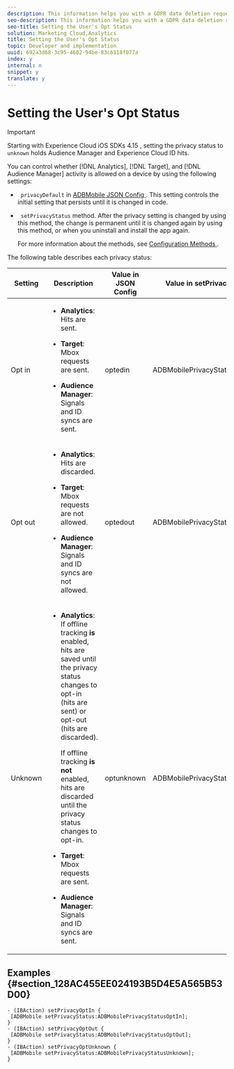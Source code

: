 ```yaml
---
description: This information helps you with a GDPR data deletion request.
seo-description: This information helps you with a GDPR data deletion request.
seo-title: Setting the User's Opt Status
solution: Marketing Cloud,Analytics
title: Setting the User's Opt Status
topic: Developer and implementation
uuid: 692a3d68-3c95-4602-94be-83c6118f077a
index: y
internal: n
snippet: y
translate: y
---
```


# Setting the User's Opt Status


>[!IMPORTANT]
>
>Starting with Experience Cloud iOS SDKs 4.15 , setting the privacy status to ` unknown` holds Audience Manager and Experience Cloud ID hits. 



You can control whether [!DNL  Analytics], [!DNL  Target], and [!DNL  Audience Manager] activity is allowed on a device by using the following settings: 

* ` privacyDefault` in [ ADBMobile JSON Config ](../configuration/json_config/json_config.md#concept_105FBD9EBABE4B21BD7D49687AB2D5BA). This setting controls the initial setting that persists until it is changed in code. 

* ` setPrivacyStatus` method. After the privacy setting is changed by using this method, the change is permanent until it is changed again by using this method, or when you uninstall and install the app again. 

  For more information about the methods, see [ Configuration Methods ](../configuration/sdk_methods.md#concept_41E8501BF7514CC3A68679D7F2A49EEA). 

The following table describes each privacy status: 

<table id="table_B97ABE85C501430F8DB41B1CF583266E"> 
 <thead> 
  <tr> 
   <th colname="col1" class="entry"> Setting </th> 
   <th colname="col2" class="entry"> Description </th> 
   <th colname="col3" class="entry"> Value in JSON Config </th> 
   <th colname="col4" class="entry"> Value in setPrivacyStatus </th> 
  </tr> 
 </thead>
 <tbody> 
  <tr> 
   <td colname="col1"> Opt in </td> 
   <td colname="col2"> <p> 
     <ul id="ul_70589B90AFF24AC090BAA8C2732F4C99"> 
      <li id="li_7168B5FFBABF4F8AA5EC934C0D57D6D0"> <p><b>Analytics</b>: Hits are sent. </p> </li> 
      <li id="li_0D7821312FEF429C8ECCAFA1B472846E"> <p><b>Target</b>: Mbox requests are sent. </p> </li> 
      <li id="li_99712718798B4F3CB1DB0C05685666E4"> <p><b>Audience Manager</b>: Signals and ID syncs are sent. </p> </li> 
     </ul> </p> </td> 
   <td colname="col3"> <span class="codeph"> optedin </span> </td> 
   <td colname="col4"> <span class="codeph"> ADBMobilePrivacyStatusOptIn </span> </td> 
  </tr> 
  <tr> 
   <td colname="col1"> Opt out </td> 
   <td colname="col2"> <p> 
     <ul id="ul_FF31CF8C59E5433B938310145BEC334D"> 
      <li id="li_0985E79A6F1D452A8C1A8A7D0EFBAF7C"> <p><b>Analytics</b>: Hits are discarded. </p> </li> 
      <li id="li_D8FC6A5947764583B4B05421BACE7643"> <p><b>Target</b>: Mbox requests are not allowed. </p> </li> 
      <li id="li_9ECC586D0AA94C49A4AC81D86E1F3F7E"> <p><b>Audience Manager</b>: Signals and ID syncs are not allowed. </p> </li> 
     </ul> </p> </td> 
   <td colname="col3"> <span class="codeph"> optedout </span> </td> 
   <td colname="col4"> <span class="codeph"> ADBMobilePrivacyStatusOptOut </span> </td> 
  </tr> 
  <tr> 
   <td colname="col1"> Unknown </td> 
   <td colname="col2"> <p> 
     <ul id="ul_5C453C30B6FF448FBC09DE260FE8CD41"> 
      <li id="li_245FABB96C6E496B8E90E04E3B4D4061"> <p><b>Analytics</b>: If offline tracking <b>is</b> enabled, hits are saved until the privacy status changes to opt-in (hits are sent) or opt-out (hits are discarded). </p> <p>If offline tracking <b>is not</b> enabled, hits are discarded until the privacy status changes to opt-in. </p> </li> 
      <li id="li_38BF9B90FD904702A57E538BA2B1E255"> <p><b>Target</b>: Mbox requests are sent. </p> </li> 
      <li id="li_3B81727F49E44E3CB4BF7506C5523DD3"> <p><b>Audience Manager</b>: Signals and ID syncs are sent. </p> </li> 
     </ul> </p> </td> 
   <td colname="col3"> <span class="codeph"> optunknown </span> </td> 
   <td colname="col4"> <span class="codeph"> ADBMobilePrivacyStatusUnknown </span> </td> 
  </tr> 
 </tbody> 
</table>


## Examples {#section_128AC455EE024193B5D4E5A565B53D00}


```
- (IBAction) setPrivacyOptIn { 
 [ADBMobile setPrivacyStatus:ADBMobilePrivacyStatusOptIn]; 
} 
- (IBAction) setPrivacyOptOut { 
 [ADBMobile setPrivacyStatus:ADBMobilePrivacyStatusOptOut]; 
} 
- (IBAction) setPrivacyOptUnknown { 
 [ADBMobile setPrivacyStatus:ADBMobilePrivacyStatusUnknown]; 
}
```
